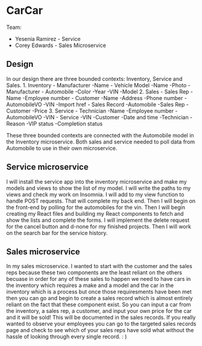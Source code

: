 # CarCar

Team:

* Yesenia Ramirez - Service
* Corey Edwards - Sales Microservice

## Design
In our design there are three bounded contexts: Inventory, Service and Sales.
    1. Inventory
        - Manufacturer
            -Name 
        - Vehicle Model
            -Name
            -Photo
            -Manufacturer 
        - Automobile 
            -Color
            -Year
            -VIN
            -Model
    2. Sales
        - Sales Rep
            -Name
            -Employee number
        - Customer 
            -Name
            -Address
            -Phone number
        - AutomobileVO
            -VIN
            -Import href
        - Sales Record
            -Automobile
            -Sales Rep
            -Customer
            -Price
    3. Service
        - Technician
            -Name
            -Employee number
        - AutomobileVO
            -VIN
        - Service
            -VIN
            -Customer
            -Date and time
            -Technician
            -Reason
            -VIP status
            -Completion status

These three bounded contexts are connected with the Automobile model in the Inventory microservice. Both sales and service needed to poll data from Automobile to use in their own microservice. 


## Service microservice

I will install the service app into the inventory microservice and
make my models and views to show the list of my model. I will write 
the paths to my views and check my work on Insomnia. I will add to 
my view function to handle POST requests. That will complete my
back end. Then I will begin on the front-end by polling for the 
automobiles for the vin. Then I will begin creating my React files 
and building my React components to fetch and show the lists and 
complete the forms. I will implement the delete request for the 
cancel button and d-none for my finished projects. Then I will
work on the search bar for the service history. 

## Sales microservice

In my sales microservice. I wanted to start with the customer and the sales reps because these two components are the least reliant on the others becuase in order for any of these
sales to happen we need to have cars in the inventory which requires a make and a model and the car in the inventory which is a process but once those requiresments have been met then you can go and begin to create a sales record which is almost entirely reliant on the fact that these component exist. So you can input a car from the inventory, a sales rep, a customer, and input your own price for the car and it will be sold! This will be documented in the sales records. If you really wanted to observe your employees you can go to the targeted sales records page and check to see which of your sales reps have sold what without the hassle of looking through every single record. : )